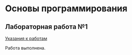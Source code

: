 # Основы программирования
## Лабораторная работа №1

[Указания к работам](resources/directions.md)

Работа выполнена.

